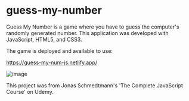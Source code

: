 # guess-my-number

Guess My Number is a game where you have to guess the computer's randomly generated number. This application was developed with JavaScript, HTML5, and CSS3.

The game is deployed and available to use:

https://guess-my-num-js.netlify.app/

![image](https://user-images.githubusercontent.com/65421302/98184077-5abeb800-1ebe-11eb-9ac5-661df26b663d.png)

This project was from Jonas Schmedtmann's 'The Complete JavaScript Course' on Udemy.
